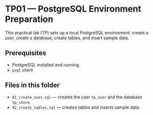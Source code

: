 # TP01 — PostgreSQL Environment Preparation

This practical lab (TP) sets up a local PostgreSQL environment: create a user, create a database, create tables, and insert sample data. 

## Prerequisites
- PostgreSQL installed and running.
- `psql` client 

## Files in this folder
- `01_create_user.sql` — creates the user `tp_user` and the database `tp_store`.
- `02_create_tables.sql` — creates tables and inserts sample data.
